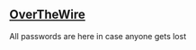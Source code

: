 ## [OverTheWire](http://www.overthewire.org/wargames/)

All passwords are here in case anyone gets lost